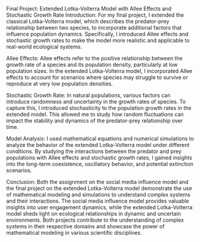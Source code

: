 Final Project: Extended Lotka-Volterra Model with Allee Effects and Stochastic Growth Rate Introduction: For my final project, I extended the classical Lotka-Volterra model, which describes the predator-prey relationship between two species, to incorporate additional factors that influence population dynamics. Specifically, I introduced Allee effects and stochastic growth rates to make the model more realistic and applicable to real-world ecological systems.

Allee Effects: Allee effects refer to the positive relationship between the growth rate of a species and its population density, particularly at low population sizes. In the extended Lotka-Volterra model, I incorporated Allee effects to account for scenarios where species may struggle to survive or reproduce at very low population densities.

Stochastic Growth Rate: In natural populations, various factors can introduce randomness and uncertainty in the growth rates of species. To capture this, I introduced stochasticity to the population growth rates in the extended model. This allowed me to study how random fluctuations can impact the stability and dynamics of the predator-prey relationship over time.

Model Analysis: I used mathematical equations and numerical simulations to analyze the behavior of the extended Lotka-Volterra model under different conditions. By studying the interactions between the predator and prey populations with Allee effects and stochastic growth rates, I gained insights into the long-term coexistence, oscillatory behavior, and potential extinction scenarios.

Conclusion: Both the assignment on the social media influence model and the final project on the extended Lotka-Volterra model demonstrate the use of mathematical modeling and simulations to understand complex systems and their interactions. The social media influence model provides valuable insights into user engagement dynamics, while the extended Lotka-Volterra model sheds light on ecological relationships in dynamic and uncertain environments. Both projects contribute to the understanding of complex systems in their respective domains and showcase the power of mathematical modeling in various scientific disciplines.
